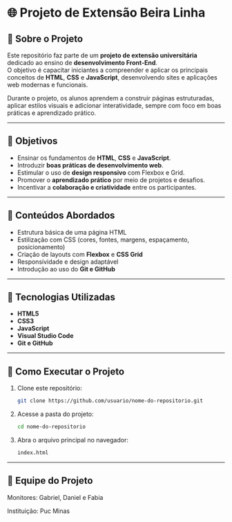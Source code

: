 # 🌐 Projeto de Extensão Beira Linha

## 📘 Sobre o Projeto
Este repositório faz parte de um **projeto de extensão universitária** dedicado ao ensino de **desenvolvimento Front-End**.  
O objetivo é capacitar iniciantes a compreender e aplicar os principais conceitos de **HTML**, **CSS** e **JavaScript**, desenvolvendo sites e aplicações web modernas e funcionais.

Durante o projeto, os alunos aprendem a construir páginas estruturadas, aplicar estilos visuais e adicionar interatividade, sempre com foco em boas práticas e aprendizado prático.

---

## 🎯 Objetivos
- Ensinar os fundamentos de **HTML**, **CSS** e **JavaScript**.  
- Introduzir **boas práticas de desenvolvimento web**.  
- Estimular o uso de **design responsivo** com Flexbox e Grid.  
- Promover o **aprendizado prático** por meio de projetos e desafios.  
- Incentivar a **colaboração e criatividade** entre os participantes.  

---

## 🧠 Conteúdos Abordados
- Estrutura básica de uma página HTML  
- Estilização com CSS (cores, fontes, margens, espaçamento, posicionamento)  
- Criação de layouts com **Flexbox** e **CSS Grid**   
- Responsividade e design adaptável  
- Introdução ao uso do **Git e GitHub**  

---

## 🧩 Tecnologias Utilizadas
- **HTML5**  
- **CSS3**  
- **JavaScript**  
- **Visual Studio Code**  
- **Git e GitHub**  

---

## 🚀 Como Executar o Projeto
1. Clone este repositório:
   ```bash
   git clone https://github.com/usuario/nome-do-repositorio.git

2. Acesse a pasta do projeto:
   ```bash
   cd nome-do-repositorio

3. Abra o arquivo principal no navegador:
   ```bash
   index.html


---

## 🧩 Equipe do Projeto

Monitores: Gabriel, Daniel e Fabia

Instituição: Puc Minas